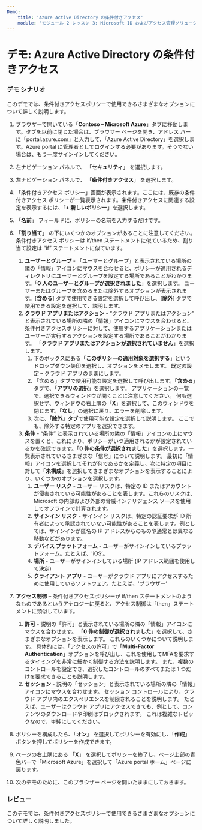 ```yaml
---
Demo:
    title: 'Azure Active Directory の条件付きアクセス'
    module: 'モジュール 2 レッスン 3: Microsoft ID およびアクセス管理ソリューションの機能について説明する: Azure AD のアクセス管理機能について詳細を確認する'
---
```



# デモ: Azure Active Directory の条件付きアクセス

### デモ シナリオ
このデモでは、条件付きアクセスポリシーで使用できるさまざまなオプションについて詳しく説明します。

1. ブラウザーで開いている「**Contoso – Microsoft Azure**」タブに移動します。タブを以前に閉じた場合は、ブラウザー ページを開き、アドレス バーに「portal.azure.com」と入力して、「Azure Active Directory」を選択します。Azure portal に管理者としてログインする必要があります。そうでない場合は、もう一度サインインしてください。

1. 左ナビゲーション パネルで、 「**セキュリティ**」 を選択します。

1. 左ナビゲーション パネルで、 「**条件付きアクセス**」 を選択します。

1. 「条件付きアクセス ポリシー」画面が表示されます。ここには、既存の条件付きアクセス ポリシーが一覧表示されます。条件付きアクセスに関連する設定を表示するには、「**+ 新しいポリシー**」を選択します。

1. 「**名前**」 フィールドに、ポリシーの名前を入力するだけです。

1. 「**割り当て**」 の下にいくつかのオプションがあることに注意してください。  条件付きアクセス ポリシーは if/then ステートメントに似ているため、割り当て設定は “if” ステートメントに似ています。
    1. **ユーザーとグループ** - 「ユーザーとグループ」と表示されている場所の隣の「情報」アイコンにマウスを合わせると、ポリシーが適用されるディレクトリにユーザーとグループを設定する場所であることがわかります。「**0 人のユーザーとグループが選択されました**」を選択します。  ユーザーまたはグループを含めるまたは除外するオプションが表示されます。[**含める**] タブで使用できる設定を選択して呼び出し、[**除外**] タブで使用できる設定を選択して、説明します。
    1. **クラウド アプリまたはアクション** - “クラウド アプリまたはアクション” と表示されている場所の隣の「情報」アイコンにマウスを合わせると、条件付きアクセスポリシーに対して、使用するアプリケーションまたはユーザーが実行するアクションを設定する場所であることがわかります。  「**クラウド アプリまたはアクションが選択されていません**」を選択します。
        1. 下のボックスにある「**このポリシーの適用対象を選択する**」というドロップダウン矢印を選択し、オプションをメモします。  既定の設定 – クラウド アプリのままにします。
        1. 「含める」タブで使用可能な設定を選択して呼び出します。「**含める**」タブで、「**アプリの選択**」を選択します。  アプリケーションの一覧で、選択できるウィンドウが開くことに注意してください。  何も選択せず、ウィンドウの右上隅の「**X**」を選択して、このウィンドウを閉じます。「**なし**」の選択に戻り、エラーを削除します。
        1. 次に、**「除外」タブ**で使用可能な設定を選択して説明します。  ここでも、除外する特定のアプリを選択できます。
    1. **条件** - “条件” と表示されている場所の隣の「情報」アイコンの上にマウスを置くと、これにより、ポリシーがいつ適用されるかが設定されているかを確認できます。「**0 件の条件が選択されました**」を選択します。一覧表示されているさまざまな「信号」について説明します。   最初に「情報」アイコンを選択してそれが何であるかを定義し、次に特定の項目に対して「**未構成**」を選択してさまざまなオプションを表示することにより、いくつかのオプションを選択します。
        1. **ユーザー リスク** - ユーザー リスクは、特定の ID またはアカウントが侵害されている可能性があることを表します。これらのリスクは、Microsoft の内部および外部の脅威インテリジェンス ソースを使用してオフラインで計算されます。
        1. **サインイン リスク** - サインイン リスクは、特定の認証要求が ID 所有者によって承認されていない可能性があることを表します。例としては、サインインが匿名の IP アドレスからのものや通常とは異なる移動などがあります。
        1. **デバイス プラットフォーム** - ユーザーがサインインしているプラットフォーム。たとえば、'iOS’。
        1. **場所** - ユーザーがサインインしている場所 (IP アドレス範囲を使用して決定)
        1. **クライアント アプリ** - ユーザーがクラウド アプリにアクセスするために使用しているソフトウェア。たとえば、'ブラウザー’

1. **アクセス制御** – 条件付きアクセスポリシーが if/then ステートメントのようなものであるというアナロジーに戻ると、アクセス制御は「then」ステートメントに類似しています。
    1. **許可** - 説明の「許可」と表示されている場所の隣の「情報」アイコンにマウスを合わせます。  「**0 件の制御が選択されました**」を選択して、さまざまなオプションを表示します。  これらのいくつかについて説明します。  具体的には、「アクセスの許可」で「**Multi-Factor Authentication**」オプションを呼び出し、これを使用してMFAを要求するタイミングを非常に細かく制御する方法を説明します。   また、複数のコントロールを設定でき、選択したコントロールのすべてまたは 1 つだけを要求できることも説明します。
    1. **セッション** - 説明の「セッション」と表示されている場所の隣の「情報」アイコンにマウスを合わせます。  セッション コントロールにより、クラウド アプリ内のエクスペリエンスを制限されることを説明します。  たとえば、ユーザーはクラウド アプリにアクセスできても、例として、コンテンツのダウンロードや印刷はブロックされます。  これは複雑なトピックなので、単純にしてください。

1. ポリシーを構成したら、「**オン**」 を選択してポリシーを有効にし、「**作成**」 ボタンを押してポリシーを作成できます。

1. ページの右上隅にある 「**X**」 を選択してポリシーを終了し、ページ上部の青色バーで「Microsoft Azure」を選択して「Azure portal ホーム」ページに戻ります。

1. 次のデモのために、このブラウザー ページを開いたままにしておきます。

### レビュー

このデモでは、条件付きアクセスポリシーで使用できるさまざまなオプションについて詳しく説明しました。
